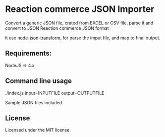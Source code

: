 Reaction commerce JSON Importer
========

Convert a generic JSON file, crated from EXCEL or CSV file, parse it and convert to JSON Reaction commerce JSON format

it use [node-json-transform](https://github.com/bozzltron/node-json-transform), 
for parse the imput file, and map to final output.

## Requirements:
NodeJS => 4.x

  
## Command line usage

./index.js input=INPUTFILE output=OUTPUTFILE

Sample JSON files included.

## License

Licensed under the MIT license.
